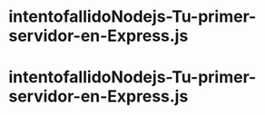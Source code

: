 # intentofallidoNodejs-Tu-primer-servidor-en-Express.js
# intentofallidoNodejs-Tu-primer-servidor-en-Express.js
